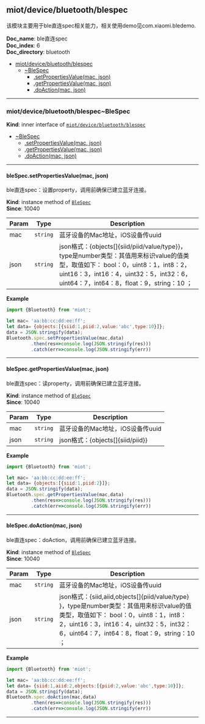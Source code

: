 <a name="module_miot/device/bluetooth/blespec"></a>

## miot/device/bluetooth/blespec
该模块主要用于ble直连spec相关能力，相关使用demo见com.xiaomi.bledemo.

**Doc_name**: ble直连spec  
**Doc_index**: 6  
**Doc_directory**: bluetooth  

* [miot/device/bluetooth/blespec](#module_miot/device/bluetooth/blespec)
    * [~BleSpec](#module_miot/device/bluetooth/blespec..BleSpec)
        * [.setPropertiesValue(mac, json)](#module_miot/device/bluetooth/blespec..BleSpec+setPropertiesValue)
        * [.getPropertiesValue(mac, json)](#module_miot/device/bluetooth/blespec..BleSpec+getPropertiesValue)
        * [.doAction(mac, json)](#module_miot/device/bluetooth/blespec..BleSpec+doAction)


* * *

<a name="module_miot/device/bluetooth/blespec..BleSpec"></a>

### miot/device/bluetooth/blespec~BleSpec
**Kind**: inner interface of [<code>miot/device/bluetooth/blespec</code>](#module_miot/device/bluetooth/blespec)  

* [~BleSpec](#module_miot/device/bluetooth/blespec..BleSpec)
    * [.setPropertiesValue(mac, json)](#module_miot/device/bluetooth/blespec..BleSpec+setPropertiesValue)
    * [.getPropertiesValue(mac, json)](#module_miot/device/bluetooth/blespec..BleSpec+getPropertiesValue)
    * [.doAction(mac, json)](#module_miot/device/bluetooth/blespec..BleSpec+doAction)


* * *

<a name="module_miot/device/bluetooth/blespec..BleSpec+setPropertiesValue"></a>

#### bleSpec.setPropertiesValue(mac, json)
ble直连spec：设置property，调用前确保已建立蓝牙连接。

**Kind**: instance method of [<code>BleSpec</code>](#module_miot/device/bluetooth/blespec..BleSpec)  
**Since**: 10040  

| Param | Type | Description |
| --- | --- | --- |
| mac | <code>string</code> | 蓝牙设备的Mac地址，iOS设备传uuid |
| json | <code>string</code> | json格式：{objects[]{siid/piid/value/type}}，type是number类型：其值用来标识value的值类型，取值如下： bool：0，uint8：1，int8：2，uint16：3，int16：4，uint32：5，int32：6，uint64：7，int64：8，float：9，string：10 ； |

**Example**  
```js
import {Bluetooth} from 'miot';

let mac= 'aa:bb:cc:dd:ee:ff';
let data= {objects:[{siid:1,piid:2,value:'abc',type:10}]};
data = JSON.stringify(data);
Bluetooth.spec.setPropertiesValue(mac,data)
         .then(res=>console.log(JSON.stringify(res)))
         .catch(err=>console.log(JSON.stringify(err))
```

* * *

<a name="module_miot/device/bluetooth/blespec..BleSpec+getPropertiesValue"></a>

#### bleSpec.getPropertiesValue(mac, json)
ble直连spec：读property，调用前确保已建立蓝牙连接。

**Kind**: instance method of [<code>BleSpec</code>](#module_miot/device/bluetooth/blespec..BleSpec)  
**Since**: 10040  

| Param | Type | Description |
| --- | --- | --- |
| mac | <code>string</code> | 蓝牙设备的Mac地址，iOS设备传uuid |
| json | <code>string</code> | json格式：{objects[]{siid/piid}} |

**Example**  
```js
import {Bluetooth} from 'miot';

let mac= 'aa:bb:cc:dd:ee:ff';
let data= {objects:[{siid:1,piid:2}]};
data = JSON.stringify(data);
Bluetooth.spec.getPropertiesValue(mac,data)
         .then(res=>console.log(JSON.stringify(res)))
         .catch(err=>console.log(JSON.stringify(err))
```

* * *

<a name="module_miot/device/bluetooth/blespec..BleSpec+doAction"></a>

#### bleSpec.doAction(mac, json)
ble直连spec：doAction，调用前确保已建立蓝牙连接。

**Kind**: instance method of [<code>BleSpec</code>](#module_miot/device/bluetooth/blespec..BleSpec)  
**Since**: 10040  

| Param | Type | Description |
| --- | --- | --- |
| mac | <code>string</code> | 蓝牙设备的Mac地址，iOS设备传uuid |
| json | <code>string</code> | json格式：{siid,aiid,objects[]{piid/value/type} }，type是number类型：其值用来标识value的值类型，取值如下： bool：0，uint8：1，int8：2，uint16：3，int16：4，uint32：5，int32：6，uint64：7，int64：8，float：9，string：10 ； |

**Example**  
```js
import {Bluetooth} from 'miot';

let mac= 'aa:bb:cc:dd:ee:ff';
let data= {siid:1,aiid:2,objects:[{piid:2,value:'abc',type:10}]};
data = JSON.stringify(data);
Bluetooth.spec.doAction(mac,data)
         .then(res=>console.log(JSON.stringify(res)))
         .catch(err=>console.log(JSON.stringify(err))
```

* * *

